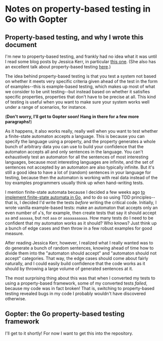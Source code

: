 # Notes on property-based testing in Go with Gopter

## Property-based testing, and why I wrote this document

I'm new to property-based testing, and frankly had no idea what it was until I
read some blog posts by Jessica Kerr, in particular [this
one](https://blog.jessitron.com/2014/09/04/tdd-is-dead-long-live-tdd/). (She
also has an excellent talk about property-based testing
[here](https://www.youtube.com/watch?v=shngiiBfD80).)

The idea behind property-based testing is that you test a system not based on
whether it meets very specific criteria given ahead of the test in the form of
examples--this is example-based testing, which makes up most of what we consider
to be unit testing--but instead based on whether it satisfies specific
properties, properties that don't have to be precise at all. This kind of
testing is useful when you want to make sure your system works well under a
range of scenarios, for instance.

(**Don't worry, I'll get to Gopter soon! Hang in there for a few more
paragraphs!**)

As it happens, it also works really, really well when you want to test whether a
finite-state automaton accepts a language. This is because you can specify the
language using a property, and the property generates a whole bunch of arbitrary
data you can use to build your confidence that the automaton accepts all and
only sentences in the language. You can't exhaustively test an automaton for all
the sentences of most interesting languages, because most interesting languages
are infinite, and the set of sentences not accepted by an automaton are also
typically infinite. But it's still a good idea to have a lot of (random)
sentences in your language for testing, because then the automaton is working
with real data instead of the toy examples programmers usually think up when
hand-writing tests.

I mention finite-state automata because I decided a few weeks ago [to implement
finite-state automata in Go](https://github.com/adamvinueza/fsa), and to do so
using TDD principles--that is, I decided I'd write the tests _before_ writing
the critical code. Initially, I wrote vanilla example-based tests: make an
automaton that accepts only an even number of `a`'s, for example, then create
tests that say it should accept `aa` and `aaaaaa`, but not `aaa` or
`aaaaaaaaaaa`. How many tests do I need to be confident that my automaton works
as it should? Who knows? Just think up a bunch of edge cases and then throw in a
few robust examples for good measure.

After reading Jessica Kerr, however, I realized what I really wanted was to do
generate a bunch of random sentences, knowing ahead of time how to divide them
into the "automaton should accept" and "automaton should not accept" categories.
That way, the edge cases should come about fairly naturally, and I could easily
build confidence that the code works as it should by throwing a large volume of
generated sentences at it.

The most surprising thing about this was that when I converted my tests to using
a property-based framework, some of my converted tests _failed_, because my code
was in fact broken! That is, switching to property-based testing revealed bugs
in my code I probably wouldn't have discovered otherwise.

## Gopter: the Go property-based testing framework

I'll get to it shortly! For now I want to get this into the repository.

